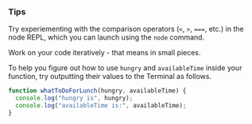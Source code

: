 ### Tips

Try experiementing with the comparison operators (`<`, `>`, `===`, etc.) in the node REPL, which you can launch using the `node` command.

Work on your code iteratively - that means in small pieces.

To help you figure out how to use `hungry` and `availableTime` inside your function, try outputting their values to the Terminal as follows.

```javascript
function whatToDoForLunch(hungry, availableTime) {
  console.log("hungry is", hungry);
  console.log("availableTime is:", availableTime);
}
```